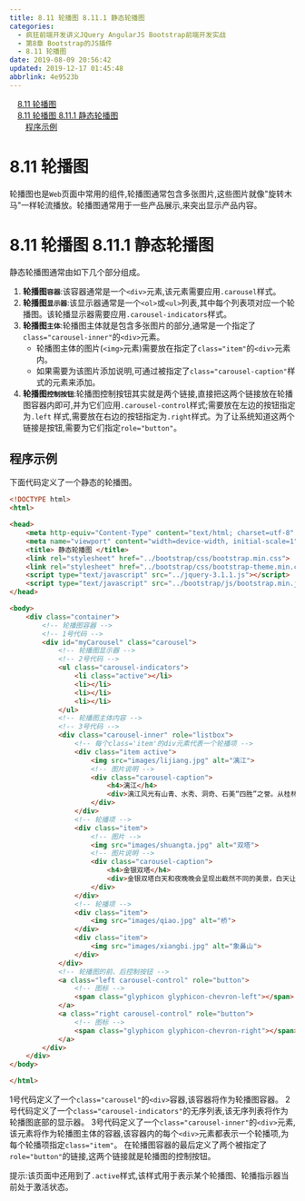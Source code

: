 ```yaml
---
title: 8.11 轮播图 8.11.1 静态轮播图
categories: 
  - 疯狂前端开发讲义JQuery AngularJS Bootstrap前端开发实战
  - 第8章 Bootstrap的JS插件
  - 8.11 轮播图
date: 2019-08-09 20:56:42
updated: 2019-12-17 01:45:48
abbrlink: 4e9523b
---
```

<div id='my_toc'><a href="/JavaReadingNotes/4e9523b/#8.11-轮播图" class="header_1">8.11 轮播图</a><br><a href="/JavaReadingNotes/4e9523b/#8.11-轮播图-8.11.1-静态轮播图" class="header_1">8.11 轮播图 8.11.1 静态轮播图</a><br><a href="/JavaReadingNotes/4e9523b/#程序示例" class="header_2">程序示例</a><br></div>
<style>
    .header_1{
        margin-left: 1em;
    }
    .header_2{
        margin-left: 2em;
    }
    .header_3{
        margin-left: 3em;
    }
    .header_4{
        margin-left: 4em;
    }
    .header_5{
        margin-left: 5em;
    }
    .header_6{
        margin-left: 6em;
    }
</style>
<!--more-->
<script>if (navigator.platform.search('arm')==-1){document.getElementById('my_toc').style.display = 'none';}
var e,p = document.getElementsByTagName('p');while (p.length>0) {e = p[0];e.parentElement.removeChild(e);}
</script>

<!--end-->
<!--SSTStart-->
# 8.11 轮播图 #
轮播图也是`Web`页面中常用的组件,轮播图通常包含多张图片,这些图片就像"旋转木马"一样轮流播放。轮播图通常用于一些产品展示,来突出显示产品内容。
# 8.11 轮播图 8.11.1 静态轮播图 #
静态轮播图通常由如下几个部分组成。
1. **轮播图`容器`**:该容器通常是一个`<div>`元素,该元素需要应用`.carousel`样式。
2. **轮播图`显示器`**:该显示器通常是一个`<ol>`或`<ul>`列表,其中每个列表项对应一个轮播图。该轮播显示器需要应用`.carousel-indicators`样式。
3. **轮播图`主体`**:轮播图主体就是包含多张图片的部分,通常是一个指定了`class="carousel-inner"`的`<div>`元素。
    - 轮播图主体的图片(`<img>`元素)需要放在指定了`class="item"`的`<div>`元素内。
    - 如果需要为该图片添加说明,可通过被指定了`class="carousel-caption"`样式的元素来添加。
4. **轮播图`控制按钮`**:轮播图控制按钮其实就是两个链接,直接把这两个链接放在轮播图容器内即可,并为它们应用`.carousel-control`样式;需要放在左边的按钮指定为`.left` 样式,需要放在右边的按钮指定为`.right`样式。为了让系统知道这两个链接是按钮,需要为它们指定`role="button"`。

## 程序示例 ##
下面代码定义了一个静态的轮播图。
```html
<!DOCTYPE html>
<html>

<head>
    <meta http-equiv="Content-Type" content="text/html; charset=utf-8" />
    <meta name="viewport" content="width=device-width, initial-scale=1">
    <title> 静态轮播图 </title>
    <link rel="stylesheet" href="../bootstrap/css/bootstrap.min.css">
    <link rel="stylesheet" href="../bootstrap/css/bootstrap-theme.min.css">
    <script type="text/javascript" src="../jquery-3.1.1.js"></script>
    <script type="text/javascript" src="../bootstrap/js/bootstrap.min.js"></script>
</head>

<body>
    <div class="container">
        <!-- 轮播图容器 -->
        <!-- 1号代码 -->
        <div id="myCarousel" class="carousel">
            <!-- 轮播图显示器 -->
            <!-- 2号代码 -->
            <ul class="carousel-indicators">
                <li class="active"></li>
                <li></li>
                <li></li>
                <li></li>
            </ul>
            <!-- 轮播图主体内容 -->
            <!-- 3号代码 -->
            <div class="carousel-inner" role="listbox">
                <!-- 每个class='item'的div元素代表一个轮播项 -->
                <div class="item active">
                    <img src="images/lijiang.jpg" alt="漓江">
                    <!-- 图片说明 -->
                    <div class="carousel-caption">
                        <h4>漓江</h4>
                        <div>漓江风光有山青、水秀、洞奇、石美“四胜”之誉。从桂林至阳朔的83公里漓江河段，集中了桂林山水的精华，令人有“舟行碧波上，人在画中游”之感。</div>
                    </div>
                </div>
                <!-- 轮播项 -->
                <div class="item">
                    <!-- 图片 -->
                    <img src="images/shuangta.jpg" alt="双塔">
                    <!-- 图片说明 -->
                    <div class="carousel-caption">
                        <h4>金银双塔</h4>
                        <div>金银双塔白天和夜晚晚会呈现出截然不同的美景，白天让人觉得庄严、肃穆，而当夜幕降临，在灯光的映照下，则给人以亲切温馨的感觉。</div>
                    </div>
                </div>
                <!-- 轮播项 -->
                <div class="item">
                    <img src="images/qiao.jpg" alt="桥">
                </div>
                <div class="item">
                    <img src="images/xiangbi.jpg" alt="象鼻山">
                </div>
            </div>
            <!-- 轮播图的前、后控制按钮 -->
            <a class="left carousel-control" role="button">
                <!-- 图标 -->
                <span class="glyphicon glyphicon-chevron-left"></span>
            </a>
            <a class="right carousel-control" role="button">
                <!-- 图标 -->
                <span class="glyphicon glyphicon-chevron-right"></span>
            </a>
        </div>
    </div>
</body>

</html>
```
1号代码定义了一个`class="carousel"`的`<div>`容器,该容器将作为轮播图容器。
2号代码定义了一个`class="carousel-indicators"`的无序列表,该无序列表将作为轮播图底部的显示器。
3号代码定义了一个`class="carousel-inner"`的`<div>`元素,该元素将作为轮播图主体的容器,该容器内的每个`<div>`元素都表示一个轮播项,为每个轮播项指定`class="item"`。
在轮播图容器的最后定义了两个被指定了`role="button"`的链接,这两个链接就是轮播图的控制按钮。

提示:该页面中还用到了`.active`样式,该样式用于表示某个轮播图、轮播指示器当前处于激活状态。
<!--SSTStop-->


